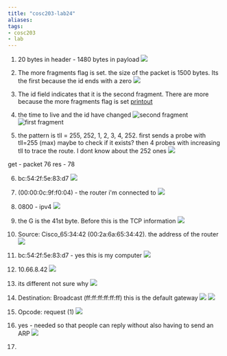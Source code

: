 ```yaml
---
title: "cosc203-lab24"
aliases: 
tags: 
- cosc203
- lab
---
```


1. 20 bytes in header - 1480 bytes in payload
![](https://i.imgur.com/uLIwOAV.png)

2. The more fragments flag is set. the size of the packet is 1500 bytes. Its the first because the id ends with a zero
![](https://i.imgur.com/FiH4nmn.png)

3. The id field indicates that it is the second fragment. There are more because the more fragments flag is set
[printout](file:///C:/Users/Jet%20Hughes/Documents/Personal/courses/cosc-203/labs/lab24/2ndfragment.pdf)

4. the time to live and the id have changed
![second fragment](https://i.imgur.com/O9XIgOq.png)
![first fragment](https://i.imgur.com/nZSjk98.png)

5. the pattern is tll = 255, 252, 1, 2, 3, 4, 252. first sends a probe with tll=255 (max) maybe to check if it exists? then 4 probes with increasing tll to trace the route. I dont know about the 252 ones
![](https://i.imgur.com/qgizPRZ.png)

get - packet 76
res - 78

6. bc:54:2f:5e:83:d7
![](https://i.imgur.com/vdfqIRO.png)

7. (00:00:0c:9f:f0:04) - the router i'm connected to
![](https://i.imgur.com/20ZlLfr.png)

8. 0800 - ipv4 
![](https://i.imgur.com/V4YB7Y0.png)

9. the G is the 41st byte. Before this is the TCP information
![](https://i.imgur.com/Pbq8QaV.png)

10. Source: Cisco_65:34:42 (00:2a:6a:65:34:42). the address of the router
![](https://i.imgur.com/VEulBZs.png)

11. bc:54:2f:5e:83:d7 - yes this is my computer
![](https://i.imgur.com/WrhwhBb.png)

12. 10.66.8.42
![](https://i.imgur.com/L7pPydW.png)

13. its different not sure why
![](https://i.imgur.com/QiyHc6L.png)

14. Destination: Broadcast (ff:ff:ff:ff:ff:ff) this is the default gateway
![](https://i.imgur.com/KfqWJti.png)
![](https://i.imgur.com/o8936Ye.png)

15. Opcode: request (1)
![](https://i.imgur.com/G5lyukY.png)

16. yes - needed so that people can reply without also having to send an ARP
![](https://i.imgur.com/QQ5CX6r.png)

17. 